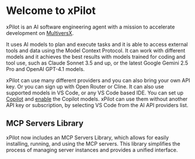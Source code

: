 # Welcome to xPilot

xPilot is an AI software engineering agent with a mission to accelerate development on [MultiversX](https://www.multiversx.com).

It uses AI models to plan and execute tasks and it is able to access external tools and data using the Model Context Protocol. It can work with different models and it achieves the best results with models trained for coding and tool use, such as Claude Sonnet 3.5 and up, or the latest Google Gemini  2.5 Pro and OpenAI GPT-4.1 models.

xPilot can use many different providers and you can also bring your own API key. Or you can sign up with Open Router or Cline. It can also use supported models in VS Code, or any VS Code based IDE. You can set up [Copilot](https://code.visualstudio.com/docs/copilot/setup) and [enable](https://github.com/settings/copilot) the Copilot models. 
xPilot can use them without another API key or subscription, by selecting VS Code from the AI API providers list.

## MCP Servers Library

xPilot now includes an MCP Servers Library, which allows for easily installing, running, and using the MCP servers. This library simplifies the process of managing server instances and provides a unified interface.
